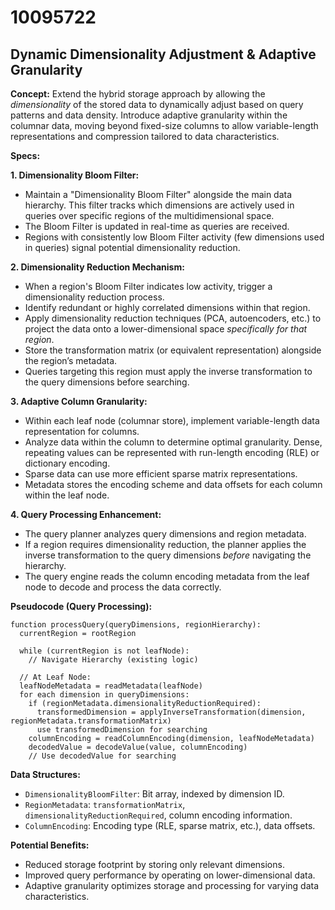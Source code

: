 # 10095722

## Dynamic Dimensionality Adjustment & Adaptive Granularity

**Concept:** Extend the hybrid storage approach by allowing the *dimensionality* of the stored data to dynamically adjust based on query patterns and data density.  Introduce adaptive granularity within the columnar data, moving beyond fixed-size columns to allow variable-length representations and compression tailored to data characteristics.

**Specs:**

**1. Dimensionality Bloom Filter:**
   *   Maintain a "Dimensionality Bloom Filter" alongside the main data hierarchy. This filter tracks which dimensions are actively used in queries over specific regions of the multidimensional space.
   *   The Bloom Filter is updated in real-time as queries are received.
   *   Regions with consistently low Bloom Filter activity (few dimensions used in queries) signal potential dimensionality reduction.

**2. Dimensionality Reduction Mechanism:**
   *   When a region's Bloom Filter indicates low activity, trigger a dimensionality reduction process.
   *   Identify redundant or highly correlated dimensions within that region.
   *   Apply dimensionality reduction techniques (PCA, autoencoders, etc.) to project the data onto a lower-dimensional space *specifically for that region*.
   *   Store the transformation matrix (or equivalent representation) alongside the region’s metadata.
   *   Queries targeting this region must apply the inverse transformation to the query dimensions before searching.

**3. Adaptive Column Granularity:**
   *   Within each leaf node (columnar store), implement variable-length data representation for columns.
   *   Analyze data within the column to determine optimal granularity.  Dense, repeating values can be represented with run-length encoding (RLE) or dictionary encoding.
   *   Sparse data can use more efficient sparse matrix representations.
   *   Metadata stores the encoding scheme and data offsets for each column within the leaf node.

**4. Query Processing Enhancement:**
   *   The query planner analyzes query dimensions and region metadata.
   *   If a region requires dimensionality reduction, the planner applies the inverse transformation to the query dimensions *before* navigating the hierarchy.
   *   The query engine reads the column encoding metadata from the leaf node to decode and process the data correctly.

**Pseudocode (Query Processing):**

```
function processQuery(queryDimensions, regionHierarchy):
  currentRegion = rootRegion

  while (currentRegion is not leafNode):
    // Navigate Hierarchy (existing logic)

  // At Leaf Node:
  leafNodeMetadata = readMetadata(leafNode)
  for each dimension in queryDimensions:
    if (regionMetadata.dimensionalityReductionRequired):
      transformedDimension = applyInverseTransformation(dimension, regionMetadata.transformationMatrix)
      use transformedDimension for searching
    columnEncoding = readColumnEncoding(dimension, leafNodeMetadata)
    decodedValue = decodeValue(value, columnEncoding)
    // Use decodedValue for searching
```

**Data Structures:**

*   `DimensionalityBloomFilter`:  Bit array, indexed by dimension ID.
*   `RegionMetadata`: `transformationMatrix`, `dimensionalityReductionRequired`, column encoding information.
*   `ColumnEncoding`: Encoding type (RLE, sparse matrix, etc.), data offsets.

**Potential Benefits:**

*   Reduced storage footprint by storing only relevant dimensions.
*   Improved query performance by operating on lower-dimensional data.
*   Adaptive granularity optimizes storage and processing for varying data characteristics.